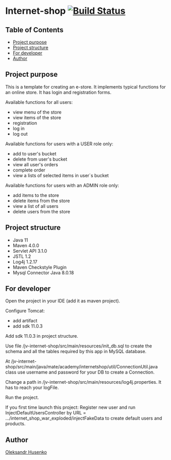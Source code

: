 # Internet-shop [![Build Status](https://travis-ci.com/vztot/internet-shop.svg?branch=master)](https://travis-ci.com/vztot/internet-shop)

## Table of Contents

* [Project purpose](#project-purpose)
* [Project structure](#project-structure)
* [For developer](#for-developer)
* [Author](#author)

## Project purpose

This is a template for creating an e-store. It implements typical functions for an online store. It has login and registration forms.

Available functions for all users:
* view menu of the store
* view items of the store
* registration
* log in
* log out

Available functions for users with a USER role only:
* add to user's bucket
* delete from user's bucket
* view all user's orders
* complete order
* view a lists of selected items in user`s bucket

Available functions for users with an ADMIN role only:
* add items to the store
* delete items from the store
* view a list of all users
* delete users from the store

## Project structure

* Java 11
* Maven 4.0.0
* Servlet API 3.1.0
* JSTL 1.2
* Log4j 1.2.17
* Maven Checkstyle Plugin
* Mysql Connector Java 8.0.18

## For developer

Open the project in your IDE (add it as maven project).

Configure Tomcat:
* add artifact
* add sdk 11.0.3

Add sdk 11.0.3 in project structure.

Use file /jv-internet-shop/src/main/resources/init_db.sql to create the schema and all the tables required by this app in MySQL database.

At /jv-internet-shop/src/main/java/mate/academy/internetshop/util/ConnectionUtil.java class use username and password for your DB to create a Connection.

Change a path in /jv-internet-shop/src/main/resources/log4j.properties. It has to reach your logFile.

Run the project.

If you first time launch this project: Register new user and run InjectDefaultUsersController by URL = .../internet_shop_war_exploded/injectFakeData to create default users and products.

## Author

[Oleksandr Husenko](https://github.com/vztot)